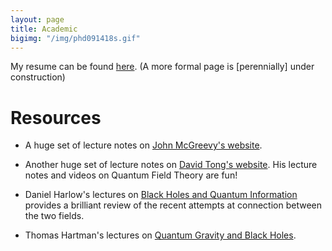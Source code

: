 ```yaml
---
layout: page
title: Academic
bigimg: "/img/phd091418s.gif"
---
```

My resume can be found [here](https://github.com/adivijaykumar/resume/blob/master/main.pdf). (A more formal page is [perennially] under construction)

# Resources

 * A huge set of lecture notes on [John McGreevy's website](https://mcgreevy.physics.ucsd.edu/).

 * Another huge set of lecture notes on [David Tong's website](http://www.damtp.cam.ac.uk/user/tong/teaching.html). His lecture notes and videos on Quantum Field Theory are fun!

 * Daniel Harlow's lectures on [Black Holes and Quantum Information](https://arxiv.org/abs/1409.1231) provides a brilliant review of the recent attempts at connection between the two fields.
 
 * Thomas Hartman's lectures on [Quantum Gravity and Black Holes](http://www.hartmanhep.net/topics2015/).